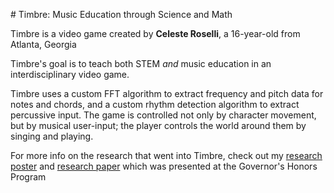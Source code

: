 ​​​# Timbre: Music Education through Science and Math

Timbre is a video game created by **Celeste Roselli**, a 16-year-old from Atlanta, Georgia

Timbre's goal is to teach both STEM *and* music education in an interdisciplinary video game. 

Timbre uses a custom FFT algorithm to extract frequency and pitch data for notes and chords, and a custom rhythm detection algorithm to extract
percussive input. The game is controlled not only by character movement, but by musical user-input; the player controls the world around
them by singing and playing.

For more info on the research that went into Timbre, check out my [research poster](https://hc-cdn.hel1.your-objectstorage.com/s/v3/614cdba2599566eab4354aaae6cd2d573c14e6da_compsci_vitatoe_roselli2__1_.pdf) and [research paper](https://docs.google.com/document/d/e/2PACX-1vSJro_KroUMrk0QzwwhUP3pe8Exm6svfWcuGKwDSzXVyHocRFlZyQRUSXzv7sJMs87Uv5asunnRG2Z0/pub) which was presented at the Governor's Honors Program

